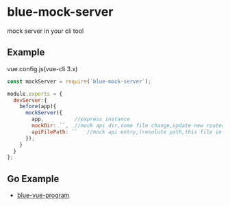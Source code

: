 # blue-mock-server
mock server in your cli tool

## Example

vue.config.js(vue-cli 3.x) 
```javascript
const mockServer = require(`blue-mock-server`);

module.exports = {
  devServer:{
    before(app){
      mockServer({
        app,          //express instance
        mockDir: ``,  //mock api dir,some file change,update new router in this server(resolute path)
        apiFilePath: ``   //mock api entry,(resolute path,this file in mockDir)
      });
    }
  }
};
```

## Go Example
- [blue-vue-program](https://github.com/Azhanging/blue-vue-program/blob/master/apps/blue-vue-tmpl/vue.config.js) 

